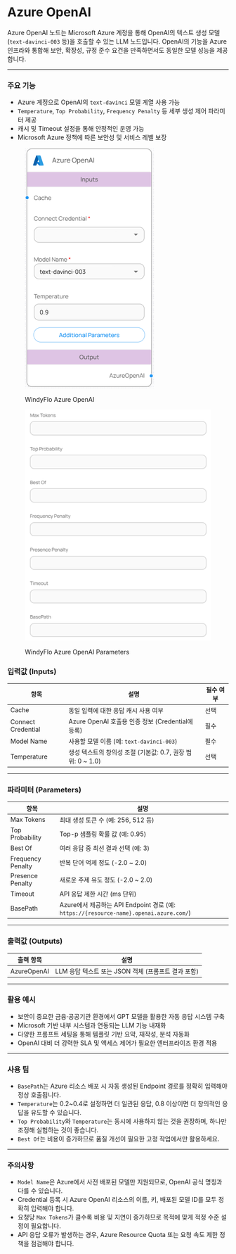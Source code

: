 # Azure OpenAI

Azure OpenAI 노드는 Microsoft Azure 계정을 통해 OpenAI의 텍스트 생성 모델(`text-davinci-003` 등)을 호출할 수 있는 LLM 노드입니다. OpenAI의 기능을 Azure 인프라와 통합해 보안, 확장성, 규정 준수 요건을 만족하면서도 동일한 모델 성능을 제공합니다.

***

### 주요 기능

* Azure 계정으로 OpenAI의 `text-davinci` 모델 계열 사용 가능
* `Temperature`, `Top Probability`, `Frequency Penalty` 등 세부 생성 제어 파라미터 제공
* 캐시 및 Timeout 설정을 통해 안정적인 운영 가능
* Microsoft Azure 정책에 따른 보안성 및 서비스 레벨 보장

<figure><img src="../../../.gitbook/assets/스크린샷 2025-05-15 103858.png" alt=""><figcaption><p>WindyFlo Azure OpenAI</p></figcaption></figure>

<figure><img src="../../../.gitbook/assets/스크린샷 2025-05-15 103906.png" alt=""><figcaption><p>WindyFlo Azure OpenAI Parameters</p></figcaption></figure>

### 입력값 (Inputs)

| 항목                 | 설명                                         | 필수 여부 |
| ------------------ | ------------------------------------------ | ----- |
| Cache              | 동일 입력에 대한 응답 캐시 사용 여부                      | 선택    |
| Connect Credential | Azure OpenAI 호출용 인증 정보 (Credential에 등록)    | 필수    |
| Model Name         | 사용할 모델 이름 (예: `text-davinci-003`)          | 필수    |
| Temperature        | 생성 텍스트의 창의성 조절 (기본값: 0.7, 권장 범위: 0 \~ 1.0) | 선택    |

***

### 파라미터 (Parameters)

| 항목                | 설명                                                                            |
| ----------------- | ----------------------------------------------------------------------------- |
| Max Tokens        | 최대 생성 토큰 수 (예: 256, 512 등)                                                    |
| Top Probability   | Top-p 샘플링 확률 값 (예: 0.95)                                                      |
| Best Of           | 여러 응답 중 최선 결과 선택 (예: 3)                                                       |
| Frequency Penalty | 반복 단어 억제 정도 (-2.0 \~ 2.0)                                                     |
| Presence Penalty  | 새로운 주제 유도 정도 (-2.0 \~ 2.0)                                                    |
| Timeout           | API 응답 제한 시간 (ms 단위)                                                          |
| BasePath          | Azure에서 제공하는 API Endpoint 경로 (예: `https://{resource-name}.openai.azure.com/`) |

***

### 출력값 (Outputs)

| 출력 항목       | 설명                                 |
| ----------- | ---------------------------------- |
| AzureOpenAI | LLM 응답 텍스트 또는 JSON 객체 (프롬프트 결과 포함) |

***

### 활용 예시

* 보안이 중요한 금융·공공기관 환경에서 GPT 모델을 활용한 자동 응답 시스템 구축
* Microsoft 기반 내부 시스템과 연동되는 LLM 기능 내재화
* 다양한 프롬프트 세팅을 통해 템플릿 기반 요약, 재작성, 분석 자동화
* OpenAI 대비 더 강력한 SLA 및 액세스 제어가 필요한 엔터프라이즈 환경 적용

***

### 사용 팁

* `BasePath`는 Azure 리소스 배포 시 자동 생성된 Endpoint 경로를 정확히 입력해야 정상 호출됩니다.
* `Temperature`는 0.2\~0.4로 설정하면 더 일관된 응답, 0.8 이상이면 더 창의적인 응답을 유도할 수 있습니다.
* `Top Probability`와 `Temperature`는 동시에 사용하지 않는 것을 권장하며, 하나만 조정해 실험하는 것이 좋습니다.
* `Best Of`는 비용이 증가하므로 품질 개선이 필요한 고정 작업에서만 활용하세요.

***

### 주의사항

* `Model Name`은 Azure에서 사전 배포된 모델만 지원되므로, OpenAI 공식 명칭과 다를 수 있습니다.
* Credential 등록 시 Azure OpenAI 리소스의 이름, 키, 배포된 모델 ID를 모두 정확히 입력해야 합니다.
* 요청당 `Max Tokens`가 클수록 비용 및 지연이 증가하므로 목적에 맞게 적정 수준 설정이 필요합니다.
* API 응답 오류가 발생하는 경우, Azure Resource Quota 또는 요청 속도 제한 정책을 점검해야 합니다.
